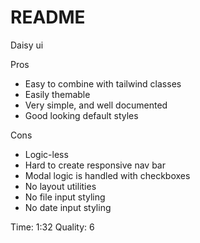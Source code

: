 # README

Daisy ui

Pros

- Easy to combine with tailwind classes
- Easily themable
- Very simple, and well documented
- Good looking default styles

Cons

- Logic-less
- Hard to create responsive nav bar
- Modal logic is handled with checkboxes
- No layout utilities
- No file input styling
- No date input styling

Time: 1:32
Quality: 6